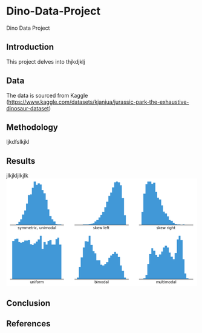 # Dino-Data-Project
Dino Data Project

## Introduction
This project delves into thjkdjklj


## Data
The data is sourced from Kaggle (https://www.kaggle.com/datasets/kjanjua/jurassic-park-the-exhaustive-dinosaur-dataset)


## Methodology
ljkdfslkjkl

## Results
jlkjkljlkjlk
![histogram info](Images/histogram1.png)

## Conclusion

## References
